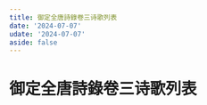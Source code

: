```yaml
---
title: 御定全唐詩錄卷三诗歌列表
date: '2024-07-07'
udate: '2024-07-07'
aside: false
---
```

# 御定全唐詩錄卷三诗歌列表

<PoemList :list="poems" :authorMap="authorMap" :chapternum="3" />

<script setup>
const chapter = '卷三';
import poems from '/data/qtsl/卷三/poems.json'
import authorMap from '/data/qtsl/卷三/author.json'
</script>

